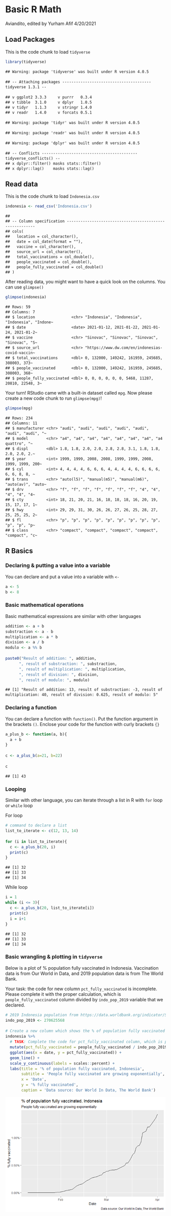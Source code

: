 Basic R Math
================
Aviandito, edited by Yurham Afif
4/20/2021

## Load Packages

This is the code chunk to load `tidyverse`

``` r
library(tidyverse)
```

    ## Warning: package 'tidyverse' was built under R version 4.0.5

    ## -- Attaching packages --------------------------------------- tidyverse 1.3.1 --

    ## v ggplot2 3.3.3     v purrr   0.3.4
    ## v tibble  3.1.0     v dplyr   1.0.5
    ## v tidyr   1.1.3     v stringr 1.4.0
    ## v readr   1.4.0     v forcats 0.5.1

    ## Warning: package 'tidyr' was built under R version 4.0.5

    ## Warning: package 'readr' was built under R version 4.0.5

    ## Warning: package 'dplyr' was built under R version 4.0.5

    ## -- Conflicts ------------------------------------------ tidyverse_conflicts() --
    ## x dplyr::filter() masks stats::filter()
    ## x dplyr::lag()    masks stats::lag()

## Read data

This is the code chunk to load `Indonesia.csv`

``` r
indonesia <- read_csv('Indonesia.csv')
```

    ## 
    ## -- Column specification --------------------------------------------------------
    ## cols(
    ##   location = col_character(),
    ##   date = col_date(format = ""),
    ##   vaccine = col_character(),
    ##   source_url = col_character(),
    ##   total_vaccinations = col_double(),
    ##   people_vaccinated = col_double(),
    ##   people_fully_vaccinated = col_double()
    ## )

After reading data, you might want to have a quick look on the columns.
You can use `glimpse()`

``` r
glimpse(indonesia)
```

    ## Rows: 59
    ## Columns: 7
    ## $ location                <chr> "Indonesia", "Indonesia", "Indonesia", "Indone~
    ## $ date                    <date> 2021-01-12, 2021-01-22, 2021-01-24, 2021-01-2~
    ## $ vaccine                 <chr> "Sinovac", "Sinovac", "Sinovac", "Sinovac", "S~
    ## $ source_url              <chr> "https://www.dw.com/en/indonesias-covid-vaccin~
    ## $ total_vaccinations      <dbl> 0, 132000, 149242, 161959, 245685, 308003, 373~
    ## $ people_vaccinated       <dbl> 0, 132000, 149242, 161959, 245685, 308003, 368~
    ## $ people_fully_vaccinated <dbl> 0, 0, 0, 0, 0, 0, 5468, 11287, 20810, 22548, 3~

Your turn! RStudio came with a built-in dataset called `mpg`. Now please
create a new code chunk to run `glimpse(mpg)`!

``` r
glimpse(mpg)
```

    ## Rows: 234
    ## Columns: 11
    ## $ manufacturer <chr> "audi", "audi", "audi", "audi", "audi", "audi", "audi", "~
    ## $ model        <chr> "a4", "a4", "a4", "a4", "a4", "a4", "a4", "a4 quattro", "~
    ## $ displ        <dbl> 1.8, 1.8, 2.0, 2.0, 2.8, 2.8, 3.1, 1.8, 1.8, 2.0, 2.0, 2.~
    ## $ year         <int> 1999, 1999, 2008, 2008, 1999, 1999, 2008, 1999, 1999, 200~
    ## $ cyl          <int> 4, 4, 4, 4, 6, 6, 6, 4, 4, 4, 4, 6, 6, 6, 6, 6, 6, 8, 8, ~
    ## $ trans        <chr> "auto(l5)", "manual(m5)", "manual(m6)", "auto(av)", "auto~
    ## $ drv          <chr> "f", "f", "f", "f", "f", "f", "f", "4", "4", "4", "4", "4~
    ## $ cty          <int> 18, 21, 20, 21, 16, 18, 18, 18, 16, 20, 19, 15, 17, 17, 1~
    ## $ hwy          <int> 29, 29, 31, 30, 26, 26, 27, 26, 25, 28, 27, 25, 25, 25, 2~
    ## $ fl           <chr> "p", "p", "p", "p", "p", "p", "p", "p", "p", "p", "p", "p~
    ## $ class        <chr> "compact", "compact", "compact", "compact", "compact", "c~

## R Basics

### Declaring & putting a value into a variable

You can declare and put a value into a variable with `<-`

``` r
a <- 5
b <- 8
```

### Basic mathematical operations

Basic mathematical expressions are similar with other languages

``` r
addition <- a + b
substraction <- a - b
multiplication <- a * b
division <- a / b
modulo <- a %% b

paste0("Result of addition: ", addition,
      ", result of substraction: ", substraction,
      ", result of multiplication: ", multiplication,
      ", result of division: ", division,
      ", result of modulo: ", modulo)
```

    ## [1] "Result of addition: 13, result of substraction: -3, result of multiplication: 40, result of division: 0.625, result of modulo: 5"

### Declaring a function

You can declare a function with `function()`. Put the function argument
in the brackets `()`. Enclose your code for the function with curly
brackets `{}`

``` r
a_plus_b <- function(a, b){
  a + b
}

c <- a_plus_b(a=21, b=22)

c
```

    ## [1] 43

### Looping

Similar with other language, you can iterate through a list in R with
`for` loop or `while` loop

For loop

``` r
# command to declare a list
list_to_iterate <- c(12, 13, 14)

for (i in list_to_iterate){
  c <- a_plus_b(20, i)
  print(c)
}
```

    ## [1] 32
    ## [1] 33
    ## [1] 34

While loop

``` r
i = 1
while (i <= 3){
  c <- a_plus_b(20, list_to_iterate[i])
  print(c)
  i = i+1
}
```

    ## [1] 32
    ## [1] 33
    ## [1] 34

### Basic wrangling & plotting in `tidyverse`

Below is a plot of % population fully vaccinated in Indonesia.
Vaccination data is from Our World in Data, and 2019 population data is
from The World Bank.

Your task: the code for new column `pct_fully_vaccinated` is incomplete.
Please complete it with the proper calculation, which is
`people_fully_vaccinated` column divided by `indo_pop_2019` variable
that we declared.

``` r
# 2019 Indonesia population from https://data.worldbank.org/indicator/SP.POP.TOTL?locations=ID
indo_pop_2019 <- 270625568

# Create a new column which shows the % of population fully vaccinated
indonesia %>%
  # TASK: Complete the code for pct_fully_vaccinated column, which is people_fully_vaccinated divided by indo_pop_2019
  mutate(pct_fully_vaccinated = people_fully_vaccinated / indo_pop_2019) %>%
  ggplot(aes(x = date, y = pct_fully_vaccinated)) +
  geom_line() +
  scale_y_continuous(labels = scales::percent) +
  labs(title = '% of population fully vaccinated, Indonesia',
       subtitle = 'People fully vaccinated are growing exponentially',
       x = 'Date',
       y = '% fully vaccinated',
       caption = 'Data source: Our World In Data, The World Bank')
```

![](basic-r-math_files/figure-gfm/unnamed-chunk-10-1.png)<!-- -->
